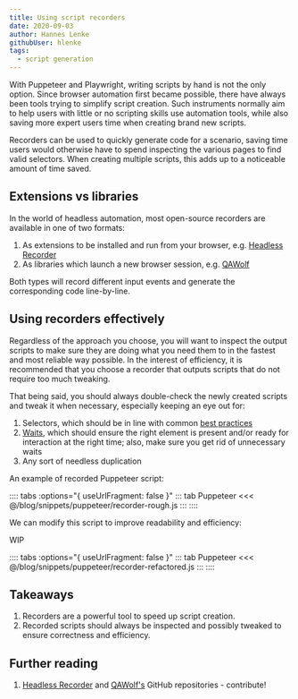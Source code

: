 ```yaml
---
title: Using script recorders
date: 2020-09-03
author: Hannes Lenke
githubUser: hlenke
tags: 
  - script generation
---
```


With Puppeteer and Playwright, writing scripts by hand is not the only option. Since browser automation first became possible, there have always been tools trying to simplify script creation. Such instruments normally aim to help users with little or no scripting skills use automation tools, while also saving more expert users time when creating brand new scripts.

Recorders can be used to quickly generate code for a scenario, saving time users would otherwise have to spend inspecting the various pages to find valid selectors. When creating multiple scripts, this adds up to a noticeable amount of time saved. 

## Extensions vs libraries

In the world of headless automation, most open-source recorders are available in one of two formats:

1. As extensions to be installed and run from your browser, e.g. [Headless Recorder](https://chrome.google.com/webstore/detail/headless-recorder/djeegiggegleadkkbgopoonhjimgehda?hl=en-GB)
2. As libraries which launch a new browser session, e.g. [QAWolf](https://www.qawolf.com/)

Both types will record different input events and generate the corresponding code line-by-line.

## Using recorders effectively

Regardless of the approach you choose, you will want to inspect the output scripts to make sure they are doing what you need them to in the fastest and most reliable way possible. In the interest of efficiency, it is recommended that you choose a recorder that outputs scripts that do not require too much tweaking.

That being said, you should always double-check the newly created scripts and tweak it when necessary, especially keeping an eye out for:

1. Selectors, which should be in line with common [best practices](basics-selectors.md)
2. [Waits](basics-navigation.md), which should ensure the right element is present and/or ready for interaction at the right time; also, make sure you get rid of unnecessary waits
3. Any sort of needless duplication

An example of recorded Puppeteer script:

:::: tabs :options="{ useUrlFragment: false }"
::: tab Puppeteer 
<<< @/blog/snippets/puppeteer/recorder-rough.js
:::
::::

We can modify this script to improve readability and efficiency:

WIP

:::: tabs :options="{ useUrlFragment: false }"
::: tab Puppeteer 
<<< @/blog/snippets/puppeteer/recorder-refactored.js
:::
::::

## Takeaways

1. Recorders are a powerful tool to speed up script creation.
2. Recorded scripts should always be inspected and possibly tweaked to ensure correctness and efficiency.

## Further reading

1. [Headless Recorder](https://github.com/checkly/headless-recorder) and [QAWolf's](https://github.com/qawolf/qawolf) GitHub repositories - contribute!